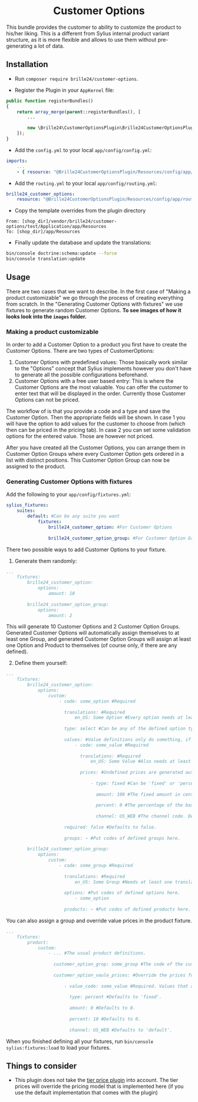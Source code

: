 <h1 align="center">Customer Options</h1>
This bundle provides the customer to ability to customize the product to his/her liking. This is a different from Sylius internal product variant structure, as it is more flexible and allows to use them without pre-generating a lot of data.

## Installation

* Run `composer require brille24/customer-options`.

* Register the Plugin in your `AppKernel` file:

```php
public function registerBundles()
{
    return array_merge(parent::registerBundles(), [
        ...

        new \Brille24\CustomerOptionsPlugin\Brille24CustomerOptionsPlugin(),
    ]);
}
```
* Add the `config.yml` to your local `app/config/config.yml`:
```yaml
imports:
    ...
    - { resource: "@Brille24CustomerOptionsPlugin/Resources/config/app/config.yml" }
```

* Add the `routing.yml` to your local `app/config/routing.yml`:
```yaml
brille24_customer_options:
    resource: "@Brille24CustomerOptionsPlugin/Resources/config/app/routing.yml"
```

* Copy the template overrides from the plugin directory
```
From: [shop_dir]/vendor/brille24/customer-options/test/Application/app/Resources
To: [shop_dir]/app/Resources
```

* Finally update the database and update the translations:
```bash
bin/console doctrine:schema:update --force
bin/console translation:update
```

## Usage
There are two cases that we want to describe. In the first case of "Making a product customizable" we go through the process
of creating everything from scratch. In the "Generating Customer Options with fixtures" we use fixtures to generate 
random Customer Options.
**To see images of how it looks look into the `images` folder.**

### Making a product customizable
In order to add a Customer Option to a product you first have to create the Customer Options. There are two types of CustomerOptions:

1. Customer Options with predefined values: Those basically work similar to the "Options" concept that Sylius implements however you
don't have to generate all the possible configurations beforehand.
1. Customer Options with a free user based entry: This is where the Customer Options are the most valuable. You can offer the
customer to enter text that will be displayed in the order. Currently those Customer Options can not be priced.

The workflow of is that you provide a code and a type and save the Customer Option. Then the appropriate fields will be shown.
In case 1 you will have the option to add values for the customer to choose from (which then can be priced in the pricing tab). 
In case 2 you can set some validation options for the entered value. Those are however not priced.

After you have created all the Customer Options, you can arrange them in Customer Option Groups where every Customer Option gets ordered
in a list with distinct positions. This Customer Option Group can now be assigned to the product. 

### Generating Customer Options with fixtures
Add the following to your `app/config/fixtures.yml`:
```yaml
sylius_fixtures:
    suites:
        default: #Can be any suite you want
            fixtures:
                brille24_customer_option: #For Customer Options
                
                brille24_customer_option_group: #For Customer Option Groups
```

There two possible ways to add Customer Options to your fixture.
1. Generate them randomly:
```yaml
...
    fixtures:
        brille24_customer_option:
            options:
                amount: 10
        
        brille24_customer_option_group:
            options:
                amount: 2
```
This will generate 10 Customer Options and 2 Customer Option Groups. Generated Customer Options will automatically assign
themselves to at least one Group, and generated Customer Option Groups will assign at least one Option and Product to
themselves (of course only, if there are any defined).

2. Define them yourself:
```yaml
...
    fixtures:
        brille24_customer_option:
            options:
                custom:
                    - code: some_option #Required
                    
                      translations: #Required
                          en_US: Some Option #Every option needs at least one translation.
                          
                      type: select #Can be any of the defined option types. Defaults to 'text'.
                      
                      values: #Value definitions only do something, if the type is 'select' or 'multi_select'.
                          - code: some_value #Required
                          
                            translations: #Required
                                en_US: Some Value #Also needs at least one translation.
                            
                            prices: #Undefined prices are generated automatically for every option value and channel with default values.
                                
                                - type: fixed #Can be 'fixed' or 'percent'. Defaults to 'fixed'.
                                
                                  amount: 100 #The fixed amount in cents. Defaults to 0.
                                
                                  percent: 0 #The percentage of the base price. Defaults to 0.
                                
                                  channel: US_WEB #The channel code. Defaults to 'default'.
                                  
                      required: false #Defaults to false.
                      
                      groups: ~ #Put codes of defined groups here.
                      
        brille24_customer_option_group:
            options:
                custom:
                    - code: some_group #Required
                      
                      translations: #Required
                          en_US: Some Group #Needs at least one translation.
                          
                      options: #Put codes of defined options here.
                          - some_option
                          
                      products: ~ #Put codes of defined products here.
```

You can also assign a group and override value prices in the product fixture.
```yaml
...
    fixtures:
        product:
            custom:
                - ... #The usual product definitions.
                
                  customer_option_grop: some_group #The code of the customer option group the product should have assigned.
                  
                  customer_option_vaule_prices: #Override the prices for customer option values per channel.
                      
                      - value_code: some_value #Required. Values that are not present in the assigned group are ignored.
                       
                        type: percent #Defaults to 'fixed'.
                       
                        amount: 0 #Defaults to 0.
                       
                        percent: 10 #Defaults to 0.
                      
                        channel: US_WEB #Defaults to 'default'.
```

When you finished defining all your fixtures, run `bin/console sylius:fixtures:load` to load your fixtures.

## Things to consider
* This plugin does not take the [tier price plugin](https://packagist.org/packages/brille24/tierprice-plugin) into account. The tier prices will override the pricing model that is implemented here (if you use the default implementation that comes with the plugin)
